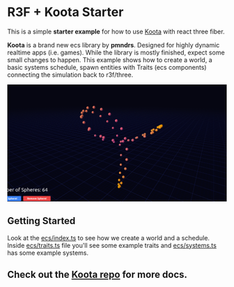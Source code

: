 # R3F + Koota Starter


This is a simple **starter example** for how to use [Koota](https://github.com/pmndrs/koota) with react three fiber.


**Koota** is a brand new ecs library by **pmndrs**. Designed for highly dynamic realtime apps (i.e. games).
While the library is mostly finished, expect some small changes to happen.
This example shows how to create a world, a basic systems schedule, spawn entities with Traits (ecs components)
connecting the simulation back to r3f/three.


![screenshot](./screenshot.png)


## Getting Started
Look at the [ecs/index.ts](src%2Fjs%2Fecs%2Findex.ts) to see how we create a world and a schedule.
Inside [ecs/traits.ts](src%2Fjs%2Fecs%2Ftraits.ts) file you'll see some example traits and
[ecs/systems.ts](src%2Fjs%2Fecs%2Fsystems.ts) has some example systems.<br/>


## Check out the [Koota repo](https://github.com/pmndrs/koota) for more docs. ###



 


